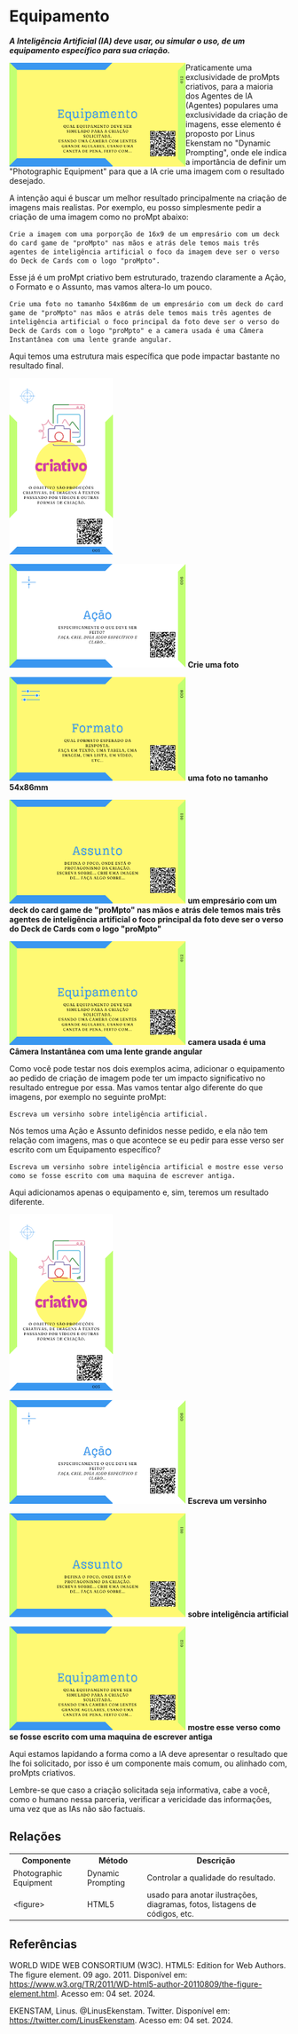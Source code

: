 # Equipamento

***A Inteligência Artificial (IA) deve usar, ou simular o uso, de um equipamento específico para sua criação.***

[<img src="../../imagens/cards/13.png"  width="318" height="187" align="left">](../../partes-de-prompt/equipamento.md)
Praticamente uma exclusividade de proMpts criativos, para a maioria dos Agentes de IA (Agentes)  populares uma exclusividade da criação de imagens, esse elemento é proposto por Linus Ekenstam no "Dynamic Prompting", onde ele indica a importância de definir um "Photographic Equipment" para que a IA crie uma imagem com o resultado desejado.

A intenção aqui é buscar um melhor resultado principalmente na criação de imagens mais realistas. Por exemplo, eu posso simplesmente pedir a criação de uma imagem como no proMpt abaixo:

```
Crie a imagem com uma porporção de 16x9 de um empresário com um deck do card game de "proMpto" nas mãos e atrás dele temos mais três agentes de inteligência artificial o foco da imagem deve ser o verso do Deck de Cards com o logo "proMpto".
```

Esse já é um proMpt criativo bem estruturado, trazendo claramente a Ação, o Formato e o Assunto, mas vamos altera-lo um pouco.

```
Crie uma foto no tamanho 54x86mm de um empresário com um deck do card game de "proMpto" nas mãos e atrás dele temos mais três agentes de inteligência artificial o foco principal da foto deve ser o verso do Deck de Cards com o logo "proMpto" e a camera usada é uma Câmera Instantânea com uma lente grande angular.
```
Aqui temos uma estrutura mais específica que pode impactar bastante no resultado final.

[<img src="../../imagens/cards/4.png" width="187" height="318">](../../tipos-de-prompt/criativo.md)

[<img src="../../imagens/cards/7.png"  width="318" height="187">](../../partes-de-prompt/acao.md) **Crie uma foto** 

[<img src="../../imagens/cards/9.png"  width="318" height="187">](../../partes-de-prompt/controle/formato.md) **uma foto no tamanho 54x86mm**

[<img src="../../imagens/cards/12.png"  width="318" height="187">](../../partes-de-prompt/assunto.md) **um empresário com um deck do card game de "proMpto" nas mãos e atrás dele temos mais três agentes de inteligência artificial o foco principal da foto deve ser o verso do Deck de Cards com o logo "proMpto"**

[<img src="../../imagens/cards/13.png"  width="318" height="187">](../../partes-de-prompt/equipamento.md) **camera usada é uma Câmera Instantânea com uma lente grande angular**

Como você pode testar nos dois exemplos acima, adicionar o equipamento ao pedido de criação de imagem pode ter um impacto significativo no resultado entregue por essa. Mas vamos tentar algo diferente do que imagens, por exemplo no seguinte proMpt:

```
Escreva um versinho sobre inteligência artificial.
```

Nós temos uma Ação e Assunto definidos nesse pedido, e ela não tem relação com imagens, mas o que acontece se eu pedir para esse verso ser escrito com um Equipamento específico?

```
Escreva um versinho sobre inteligência artificial e mostre esse verso como se fosse escrito com uma maquina de escrever antiga.
```

Aqui adicionamos apenas o equipamento e, sim, teremos um resultado diferente. 

[<img src="../../imagens/cards/4.png" width="187" height="318">](../../tipos-de-prompt/criativo.md)

[<img src="../../imagens/cards/7.png"  width="318" height="187">](../../partes-de-prompt/acao.md) **Escreva um versinho** 

[<img src="../../imagens/cards/12.png"  width="318" height="187">](../../partes-de-prompt/assunto.md) **sobre inteligência artificial**

[<img src="../../imagens/cards/13.png"  width="318" height="187">](../../partes-de-prompt/equipamento.md) **mostre esse verso como se fosse escrito com uma maquina de escrever antiga**

Aqui estamos lapidando a forma como a IA deve apresentar o resultado que lhe foi solicitado, por isso é um componente mais comum, ou alinhado com, proMpts criativos.

Lembre-se que caso a criação solicitada seja informativa, cabe a você, como o humano nessa parceria, verificar a vericidade das informações, uma vez que as IAs não são factuais.

## Relações
<table>
<tr>
  <th>Componente</th>	<th>Método</th>	<th>Descrição</th>
</tr>
<tr>
  <td>Photographic Equipment</td><td>Dynamic Prompting</td><td>	Controlar a qualidade do resultado.</td>
</tr>
<tr>
  <td>&lt;figure&gt;</td><td>HTML5</td><td>	usado para anotar ilustrações, diagramas, fotos, listagens de códigos, etc.</td>
</tr>  
</table>

## Referências
WORLD WIDE WEB CONSORTIUM (W3C). HTML5: Edition for Web Authors. The figure element. 09 ago. 2011. Disponível em: https://www.w3.org/TR/2011/WD-html5-author-20110809/the-figure-element.html. Acesso em: 04 set. 2024.

EKENSTAM, Linus. @LinusEkenstam. Twitter. Disponível em: https://twitter.com/LinusEkenstam. Acesso em: 04 set. 2024.


